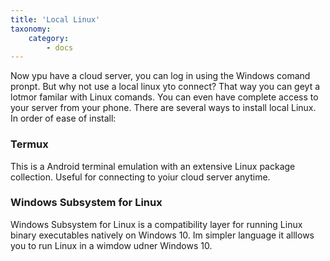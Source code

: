 ```yaml
---
title: 'Local Linux'
taxonomy:
    category:
        - docs
---
```


Now ypu have a cloud server, you can log in using the Windows comand pronpt. But why not use a local linux yto connect? That way you can geyt a lotmor familar with Linux comands. You can even have complete access to your server from your phone.
There are several ways to install local Linux. In order of ease of install:

### Termux

This is a Android terminal emulation with an extensive Linux package collection.  Useful for connecting to yoiur cloud server anytime.

### Windows Subsystem for Linux

Windows Subsystem for Linux is a compatibility layer for running Linux binary executables natively on Windows 10. Im simpler language it alllows you to run Linux in a wimdow udner Windows 10.
